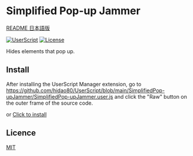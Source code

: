 # Simplified Pop-up Jammer

[README 日本語版](./README_ja.md)

[![UserScript](https://img.shields.io/badge/Framework-UserScript-blue.svg)](https://en.wikipedia.org/wiki/Userscript)
[![License](https://img.shields.io/github/license/hidao80/UserScript)](/LICENSE)


Hides elements that pop up.

## Install

After installing the UserScript Manager extension, go to https://github.com/hidao80/UserScript/blob/main/SimplifiedPop-upJammer/SimplifiedPop-upJammer.user.js and click the "Raw" button on the outer frame of the source code.

or [Click to install](https://github.com/hidao80/UserScript/raw/main/SimplifiedPop-upJammer/SimplifiedPop-upJammer.user.js)

## Licence

[MIT](/LICENSE)
